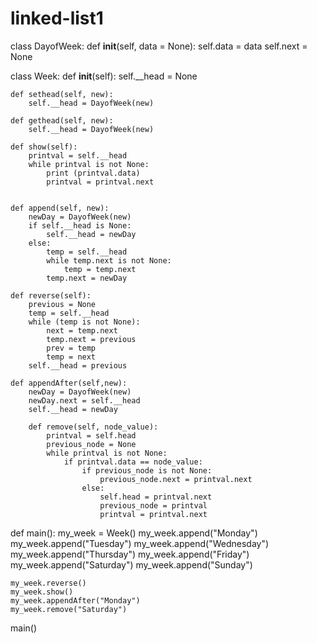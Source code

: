# linked-list1
class DayofWeek:
    def __init__(self, data = None):
        self.data = data
        self.next = None

class Week:
    def __init__(self):
        self.__head = None

    def sethead(self, new):
        self.__head = DayofWeek(new)

    def gethead(self, new):
        self.__head = DayofWeek(new)

    def show(self):
        printval = self.__head
        while printval is not None:
            print (printval.data)
            printval = printval.next


    def append(self, new):
        newDay = DayofWeek(new)
        if self.__head is None:
            self.__head = newDay
        else:
            temp = self.__head
            while temp.next is not None:
                temp = temp.next
            temp.next = newDay

    def reverse(self):
        previous = None
        temp = self.__head
        while (temp is not None):
            next = temp.next
            temp.next = previous
            prev = temp
            temp = next
        self.__head = previous

    def appendAfter(self,new):
        newDay = DayofWeek(new)
        newDay.next = self.__head
        self.__head = newDay

        def remove(self, node_value):
            printval = self.head
            previous_node = None
            while printval is not None:
                if printval.data == node_value:
                    if previous_node is not None:
                        previous_node.next = printval.next
                    else:
                        self.head = printval.next
                        previous_node = printval
                        printval = printval.next

def main():
    my_week = Week()
    my_week.append("Monday")
    my_week.append("Tuesday")
    my_week.append("Wednesday")
    my_week.append("Thursday")
    my_week.append("Friday")
    my_week.append("Saturday")
    my_week.append("Sunday")


    my_week.reverse()
    my_week.show()
    my_week.appendAfter("Monday")
    my_week.remove("Saturday")

main()


